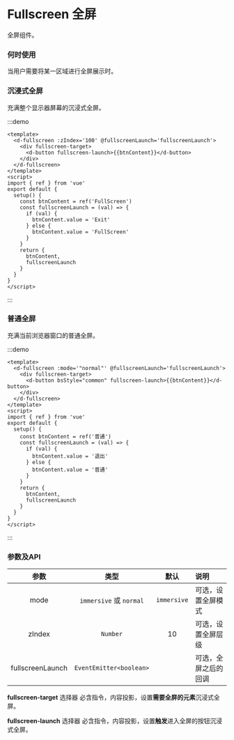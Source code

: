 # Fullscreen 全屏

全屏组件。

### 何时使用

当用户需要将某一区域进行全屏展示时。

### 沉浸式全屏

充满整个显示器屏幕的沉浸式全屏。

:::demo

```vue
<template>
  <d-fullscreen :zIndex='100' @fullscreenLaunch='fullscreenLaunch'>
    <div fullscreen-target>
      <d-button fullscreen-launch>{{btnContent}}</d-button>
    </div>
  </d-fullscreen>
</template>
<script>
import { ref } from 'vue'
export default {
  setup() {
    const btnContent = ref('FullScreen')
    const fullscreenLaunch = (val) => {
      if (val) {
        btnContent.value = 'Exit'
      } else {
        btnContent.value = 'FullScreen'
      }
    }
    return {
      btnContent,
      fullscreenLaunch
    }
  }
}
</script>
```
:::

### 普通全屏

充满当前浏览器窗口的普通全屏。

:::demo

```vue
<template>
  <d-fullscreen :mode='"normal"' @fullscreenLaunch='fullscreenLaunch'>
    <div fullscreen-target>
      <d-button bsStyle="common" fullscreen-launch>{{btnContent}}</d-button>
    </div>
  </d-fullscreen>
</template>
<script>
import { ref } from 'vue'
export default {
  setup() {
    const btnContent = ref('普通')
    const fullscreenLaunch = (val) => {
      if (val) {
        btnContent.value = '退出'
      } else {
        btnContent.value = '普通'
      }
    }
    return {
      btnContent,
      fullscreenLaunch
    }
  }
}
</script>
```
:::

### 参数及API

|    参数     |   类型   |   默认    | 说明                     |
| :---------: | :------: | :-------: | :----------------------- |
|    mode     | `immersive` 或 `normal` |    `immersive`    | 可选，设置全屏模式          |
|    zIndex     | `Number` |  10  | 可选，设置全屏层级           |
|    fullscreenLaunch    | `EventEmitter<boolean>` |  | 可选，全屏之后的回调           |

**fullscreen-target** 选择器
必含指令，内容投影，设置**需要全屏的元素**沉浸式全屏。

**fullscreen-launch** 选择器
必含指令，内容投影，设置**触发**进入全屏的按钮沉浸式全屏。